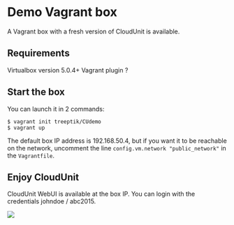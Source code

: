 # Demo Vagrant box

A Vagrant box with a fresh version of CloudUnit is available.

## Requirements
Virtualbox version 5.0.4+
Vagrant plugin ?

## Start the box
You can launch it in 2 commands:
```
$ vagrant init treeptik/CUdemo
$ vagrant up
```

The default box IP address is 192.168.50.4, but if you want it to be reachable on the network, uncomment the line `config.vm.network "public_network"` in the `Vagrantfile`.

## Enjoy CloudUnit
CloudUnit WebUI is available at the box IP. You can login with the credentials johndoe / abc2015.

![](https://github.com/Treeptik/CloudUnit/releases/download/0.9/CU-login.png)
